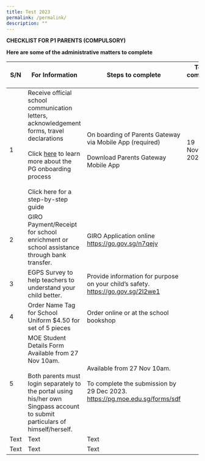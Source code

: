 ```yaml
---
title: Test 2023
permalink: /permalink/
description: ""
---
```

**CHECKLIST FOR P1 PARENTS (COMPULSORY)**

**Here are some of the administrative matters to complete**

| S/N | For Information  | Steps to complete  | To be completed by   |
| -------- | -------- | -------- | -------- |
| 1     | Receive official school communication letters, acknowledgement forms, travel declarations  <br> <br> Click [here](https://youtu.be/tW9jwyuovOo) to learn more about the PG onboarding process <br> <br> Click here for a step-by-step guide  | On boarding of Parents Gateway via Mobile App (required) <br><br>Download Parents Gateway Mobile App     |  19 November 2023
| 2     | GIRO Payment/Receipt for school enrichment or school assistance through bank transfer.     | GIRO Application online https://go.gov.sg/n7qejv  |
| 3     | EGPS Survey to help teachers to understand your child better.      | Provide information for purpose on your child’s safety.   https://go.gov.sg/2l2we1     |
| 4     | Order Name Tag for School Uniform $4.50 for set of 5 pieces  | Order online or at the school bookshop      |
| 5     | MOE Student Details Form Available from 27 Nov 10am. <br><br>Both parents must login separately to the portal using his/her own Singpass account to submit particulars of himself/herself.  | Available from 27 Nov 10am. <br><br>To complete the submission by 29 Dec 2023. https://pg.moe.edu.sg/forms/sdf  |
| Text     | Text     | Text     |
| Text     | Text     | Text     |